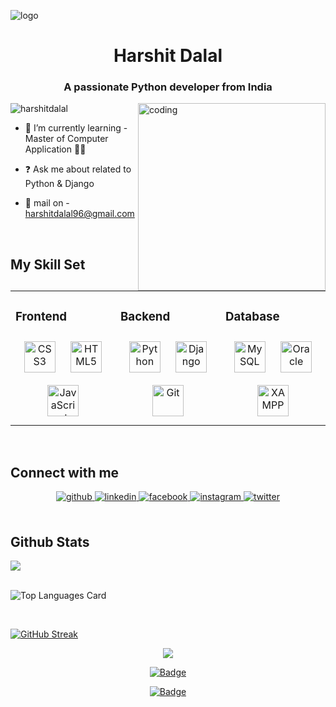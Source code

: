 
![logo](https://myweb2002.w3spaces.com/New-PNC-Animated-Banners.gif)
# **<div align="center">Harshit Dalal</div>**  
<h3 align="center">A passionate Python developer from India</h3>
<img align="right" alt="coding" width="300" src="https://www.alphaprogrammer.in/wp-content/uploads/2021/04/8306-programming-animation.gif">
<p align="left"> <img
        src="https://komarev.com/ghpvc/?username=harshitdalal&label=Profile%20views&color=0e75b6&style=flat"
        alt="harshitdalal" /> </p>

  


  

- 🌱 I’m currently learning - Master of Computer Application 👨‍🎓  
  

- ❓ Ask me about related to Python & Django  
  

- 📧 mail on - harshitdalal96@gmail.com  
  

<br/>  


## My Skill Set  
<table><tr><td valign="top" width="33%">



### Frontend  
<div align="center">  
<a href="https://www.w3schools.com/css/" target="_blank"><img style="margin: 10px" src="https://profilinator.rishav.dev/skills-assets/css3-original-wordmark.svg" alt="CSS3" height="50" /></a>  
<a href="https://en.wikipedia.org/wiki/HTML5" target="_blank"><img style="margin: 10px" src="https://profilinator.rishav.dev/skills-assets/html5-original-wordmark.svg" alt="HTML5" height="50" /></a>  
<a href="https://www.javascript.com/" target="_blank"><img style="margin: 10px" src="https://profilinator.rishav.dev/skills-assets/javascript-original.svg" alt="JavaScript" height="50" /></a>  
</div>

</td><td valign="top" width="33%">



### Backend  
<div align="center">  
<a href="https://www.python.org/" target="_blank"><img style="margin: 10px" src="https://profilinator.rishav.dev/skills-assets/python-original.svg" alt="Python" height="50" /></a>  
<a href="https://www.djangoproject.com/" target="_blank"><img style="margin: 10px" src="https://profilinator.rishav.dev/skills-assets/django-original.svg" alt="Django" height="50" /></a>  
<a href="https://github.com/" target="_blank"><img style="margin: 10px" src="https://profilinator.rishav.dev/skills-assets/git-scm-icon.svg" alt="Git" height="50" /></a>  
</div>

</td><td valign="top" width="33%">



### Database  
<div align="center">  
<a href="https://www.mysql.com/" target="_blank"><img style="margin: 10px" src="https://profilinator.rishav.dev/skills-assets/mysql-original-wordmark.svg" alt="MySQL" height="50" /></a>  
<a href="https://www.oracle.com/in/index.html" target="_blank"><img style="margin: 10px" src="https://profilinator.rishav.dev/skills-assets/oracle-original.svg" alt="Oracle" height="50" /></a>  
<a href="https://www.apachefriends.org/" target="_blank"><img style="margin: 10px" src="https://profilinator.rishav.dev/skills-assets/xampp.png" alt="XAMPP" height="50" /></a>  
</div>

</td></tr></table>  

<br/>  


## Connect with me  
<div align="center">
<a href="https://github.com/HarshitDalal" target="_blank">
<img src=https://img.shields.io/badge/github-%2324292e.svg?&style=for-the-badge&logo=github&logoColor=white alt=github style="margin-bottom: 5px;" />
</a>
<a href="https://linkedin.com/in/harshit-dalal" target="_blank">
<img src=https://img.shields.io/badge/linkedin-%231E77B5.svg?&style=for-the-badge&logo=linkedin&logoColor=white alt=linkedin style="margin-bottom: 5px;" />
</a>
<a href="https://www.facebook.com/harshitdalal21" target="_blank">
<img src=https://img.shields.io/badge/facebook-%232E87FB.svg?&style=for-the-badge&logo=facebook&logoColor=white alt=facebook style="margin-bottom: 5px;" />
</a>
<a href="https://instagram.com/harshit_dalal_21" target="_blank">
<img src=https://img.shields.io/badge/instagram-%23000000.svg?&style=for-the-badge&logo=instagram&logoColor=white alt=instagram style="margin-bottom: 5px;" />
</a>
<a href="https://twitter.com/harshitdalal14" target="_blank">
<img src=https://img.shields.io/badge/twitter-%2300acee.svg?&style=for-the-badge&logo=twitter&logoColor=white alt=twitter style="margin-bottom: 5px;" />
</a>  
</div>  
  

<br/>  


## Github Stats  
<div><img src="https://github-readme-stats.vercel.app/api?username=HarshitDalal&show_icons=true&count_private=true&hide_border=true" align="center" /></div>  

<br/>

![Top Languages Card](https://github-readme-stats.vercel.app/api/top-langs/?username=HarshitDalal)

<br/>  

[![GitHub Streak](https://github-readme-streak-stats.herokuapp.com/?user=HarshitDalal)](https://git.io/streak-stats)
 

<div align="center">
<img src="https://komarev.com/ghpvc/?username=HarshitDalal&&style=flat-square" align="center" />
        
[![Badge](https://cp-logo.vercel.app/codechef/harshit_d21)](https://www.codechef.com/users/harshit_d21)
        
[![Badge](https://cp-logo.vercel.app/leetcode/HarshitDalal)](https://leetcode.com/HarshitDalal/)
</div>  
  

<br/>  


<div align="center">

</div>
<br />
